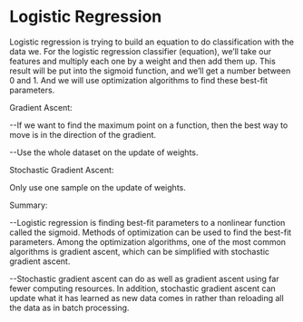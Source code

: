 # Logistic Regression

Logistic regression is trying to build an equation to do classification with the data we. 
For the logistic regression classifier (equation), we’ll take our features and multiply 
each one by a weight and then add them up. This result will be put into the sigmoid function, 
and we’ll get a number between 0 and 1. And we will use optimization algorithms to find these
best-fit parameters.


Gradient Ascent:

--If we want to find the maximum point on a function, then the best way to move is in the direction of the gradient.

--Use the whole dataset on the update of weights.


Stochastic Gradient Ascent:

Only use one sample on the update of weights.

Summary:

--Logistic regression is finding best-fit parameters to a nonlinear function called the sigmoid.
Methods of optimization can be used to find the best-fit parameters. Among the optimization algorithms, 
one of the most common algorithms is gradient ascent, which can be simplified with stochastic gradient ascent. 

--Stochastic gradient ascent can do as well as gradient ascent using far fewer computing resources.
In addition, stochastic gradient ascent can update what it has learned as new data comes in 
rather than reloading all the data as in batch processing.

